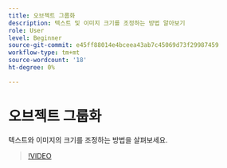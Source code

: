 ```yaml
---
title: 오브젝트 그룹화
description: 텍스트 및 이미지 크기를 조정하는 방법 알아보기
role: User
level: Beginner
source-git-commit: e45ff88014e4bceea43ab7c45069d73f29987459
workflow-type: tm+mt
source-wordcount: '18'
ht-degree: 0%

---
```


# 오브젝트 그룹화

텍스트와 이미지의 크기를 조정하는 방법을 살펴보세요.

>[!VIDEO](https://video.tv.adobe.com/v/3420212?quality=12&learn=on&hidetitle=true)
